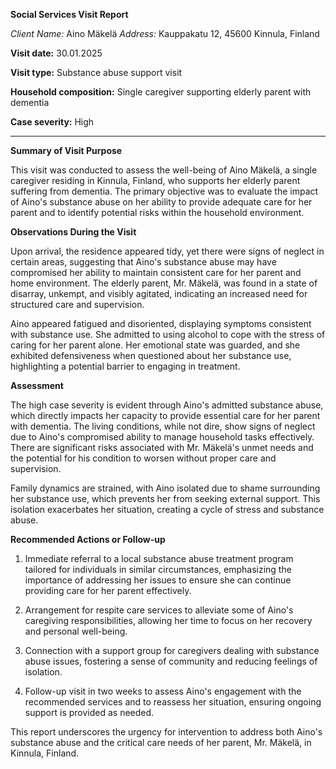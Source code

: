 **Social Services Visit Report**

*Client Name:* Aino Mäkelä
*Address:* Kauppakatu 12, 45600 Kinnula, Finland

**Visit date:** 30.01.2025

**Visit type:** Substance abuse support visit

**Household composition:** Single caregiver supporting elderly parent with dementia

**Case severity:** High

---

**Summary of Visit Purpose**

This visit was conducted to assess the well-being of Aino Mäkelä, a single caregiver residing in Kinnula, Finland, who supports her elderly parent suffering from dementia. The primary objective was to evaluate the impact of Aino's substance abuse on her ability to provide adequate care for her parent and to identify potential risks within the household environment.

**Observations During the Visit**

Upon arrival, the residence appeared tidy, yet there were signs of neglect in certain areas, suggesting that Aino's substance abuse may have compromised her ability to maintain consistent care for her parent and home environment. The elderly parent, Mr. Mäkelä, was found in a state of disarray, unkempt, and visibly agitated, indicating an increased need for structured care and supervision.

Aino appeared fatigued and disoriented, displaying symptoms consistent with substance use. She admitted to using alcohol to cope with the stress of caring for her parent alone. Her emotional state was guarded, and she exhibited defensiveness when questioned about her substance use, highlighting a potential barrier to engaging in treatment.

**Assessment**

The high case severity is evident through Aino's admitted substance abuse, which directly impacts her capacity to provide essential care for her parent with dementia. The living conditions, while not dire, show signs of neglect due to Aino's compromised ability to manage household tasks effectively. There are significant risks associated with Mr. Mäkelä's unmet needs and the potential for his condition to worsen without proper care and supervision.

Family dynamics are strained, with Aino isolated due to shame surrounding her substance use, which prevents her from seeking external support. This isolation exacerbates her situation, creating a cycle of stress and substance abuse.

**Recommended Actions or Follow-up**

1. Immediate referral to a local substance abuse treatment program tailored for individuals in similar circumstances, emphasizing the importance of addressing her issues to ensure she can continue providing care for her parent effectively.
   
2. Arrangement for respite care services to alleviate some of Aino's caregiving responsibilities, allowing her time to focus on her recovery and personal well-being.

3. Connection with a support group for caregivers dealing with substance abuse issues, fostering a sense of community and reducing feelings of isolation.

4. Follow-up visit in two weeks to assess Aino's engagement with the recommended services and to reassess her situation, ensuring ongoing support is provided as needed.

This report underscores the urgency for intervention to address both Aino's substance abuse and the critical care needs of her parent, Mr. Mäkelä, in Kinnula, Finland.